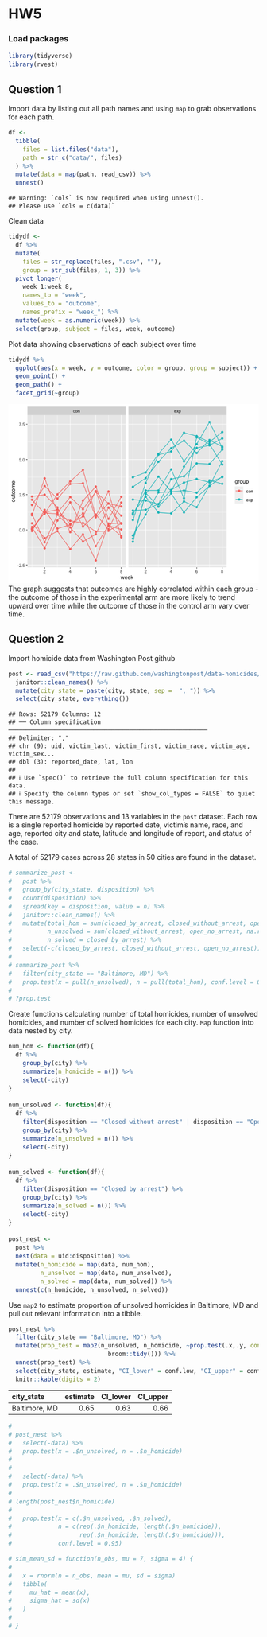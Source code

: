 HW5
================

### Load packages

``` r
library(tidyverse)
library(rvest)
```

## Question 1

Import data by listing out all path names and using `map` to grab
observations for each path.

``` r
df <-
  tibble(
    files = list.files("data"),
    path = str_c("data/", files)
  ) %>%
  mutate(data = map(path, read_csv)) %>%
  unnest()
```

    ## Warning: `cols` is now required when using unnest().
    ## Please use `cols = c(data)`

Clean data

``` r
tidydf <- 
  df %>% 
  mutate(
    files = str_replace(files, ".csv", ""),
    group = str_sub(files, 1, 3)) %>% 
  pivot_longer(
    week_1:week_8,
    names_to = "week",
    values_to = "outcome",
    names_prefix = "week_") %>% 
  mutate(week = as.numeric(week)) %>% 
  select(group, subject = files, week, outcome)
```

Plot data showing observations of each subject over time

``` r
tidydf %>%
  ggplot(aes(x = week, y = outcome, color = group, group = subject)) +
  geom_point() +
  geom_path() + 
  facet_grid(~group)
```

![](p8105_hw5_pc2979_files/figure-gfm/unnamed-chunk-4-1.png)<!-- --> The
graph suggests that outcomes are highly correlated within each group -
the outcome of those in the experimental arm are more likely to trend
upward over time while the outcome of those in the control arm vary over
time.

## Question 2

Import homicide data from Washington Post github

``` r
post <- read_csv("https://raw.github.com/washingtonpost/data-homicides/master/homicide-data.csv") %>%
  janitor::clean_names() %>%
  mutate(city_state = paste(city, state, sep =  ", ")) %>%
  select(city_state, everything())
```

    ## Rows: 52179 Columns: 12
    ## ── Column specification ────────────────────────────────────────────────────────
    ## Delimiter: ","
    ## chr (9): uid, victim_last, victim_first, victim_race, victim_age, victim_sex...
    ## dbl (3): reported_date, lat, lon
    ## 
    ## ℹ Use `spec()` to retrieve the full column specification for this data.
    ## ℹ Specify the column types or set `show_col_types = FALSE` to quiet this message.

There are 52179 observations and 13 variables in the `post` dataset.
Each row is a single reported homicide by reported date, victim’s name,
race, and age, reported city and state, latitude and longitude of
report, and status of the case.

A total of 52179 cases across 28 states in 50 cities are found in the
dataset.

``` r
# summarize_post <-
#   post %>%
#   group_by(city_state, disposition) %>%
#   count(disposition) %>%
#   spread(key = disposition, value = n) %>%
#   janitor::clean_names() %>%
#   mutate(total_hom = sum(closed_by_arrest, closed_without_arrest, open_no_arrest, na.rm = TRUE),
#          n_unsolved = sum(closed_without_arrest, open_no_arrest, na.rm = TRUE),
#          n_solved = closed_by_arrest) %>%
#   select(-c(closed_by_arrest, closed_without_arrest, open_no_arrest))
# 
# summarize_post %>%
#   filter(city_state == "Baltimore, MD") %>%
#   prop.test(x = pull(n_unsolved), n = pull(total_hom), conf.level = 0.95)
# 
# ?prop.test
```

Create functions calculating number of total homicides, number of
unsolved homicides, and number of solved homicides for each city. `Map`
function into data nested by city.

``` r
num_hom <- function(df){
  df %>%
    group_by(city) %>%
    summarize(n_homicide = n()) %>%
    select(-city)
}

num_unsolved <- function(df){
  df %>%
    filter(disposition == "Closed without arrest" | disposition == "Open/No arrest") %>%
    group_by(city) %>%
    summarize(n_unsolved = n()) %>%
    select(-city)
}

num_solved <- function(df){
  df %>%
    filter(disposition == "Closed by arrest") %>%
    group_by(city) %>%
    summarize(n_solved = n()) %>%
    select(-city)
}

post_nest <-
  post %>%
  nest(data = uid:disposition) %>%
  mutate(n_homicide = map(data, num_hom),
         n_unsolved = map(data, num_unsolved),
         n_solved = map(data, num_solved)) %>%
  unnest(c(n_homicide, n_unsolved, n_solved))
```

Use `map2` to estimate proportion of unsolved homicides in Baltimore, MD
and pull out relevant information into a tibble.

``` r
post_nest %>%
  filter(city_state == "Baltimore, MD") %>%
  mutate(prop_test = map2(n_unsolved, n_homicide, ~prop.test(.x,.y, conf.level = 0.95) %>%
                            broom::tidy())) %>% 
  unnest(prop_test) %>%
  select(city_state, estimate, "CI_lower" = conf.low, "CI_upper" = conf.high) %>%
  knitr::kable(digits = 2)
```

| city_state    | estimate | CI_lower | CI_upper |
|:--------------|---------:|---------:|---------:|
| Baltimore, MD |     0.65 |     0.63 |     0.66 |

``` r
# 
# post_nest %>% 
#   select(-data) %>%
#   prop.test(x = .$n_unsolved, n = .$n_homicide)
# 
# 
#   select(-data) %>%
#   prop.test(x = .$n_unsolved, n = .$n_homicide)
# 
# length(post_nest$n_homicide)
#   
#   prop.test(x = c(.$n_unsolved, .$n_solved), 
#             n = c(rep(.$n_homicide, length(.$n_homicide)),
#                   rep(.$n_homicide, length(.$n_homicide))),
#             conf.level = 0.95)
```

``` r
# sim_mean_sd = function(n_obs, mu = 7, sigma = 4) {
#   
#   x = rnorm(n = n_obs, mean = mu, sd = sigma)
#   tibble(
#     mu_hat = mean(x),
#     sigma_hat = sd(x)
#   )
#   
# }
```
